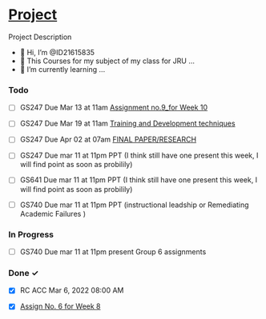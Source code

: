 # [Project](../README.md)

Project Description
- 👋 Hi, I’m @ID21615835
- 👀 This Courses for my subject of my class for JRU ...
- 🌱 I’m currently learning ...
<!-- <em>[TODO.md spec & Kanban Board](https://bit.ly/3fCwKfM)</em> -->

### Todo

- [ ] GS247 Due Mar 13 at 11am [Assignment no.9_for Week 10](https://jru.instructure.com/courses/34044/assignments/733568)  
- [ ] GS247 Due Mar 19 at 11am [Training and Development techniques](https://jru.instructure.com/courses/34044/discussion_topics/620031)  
- [ ] GS247 Due Apr 02 at 07am [FINAL PAPER/RESEARCH](https://jru.instructure.com/courses/34044/assignments/730954)
  
- [ ] GS247 Due mar 11 at 11pm PPT (I think still have one present this week, I will find point as soon as probilily)
- [ ] GS641 Due mar 11 at 11pm PPT (I think still have one present this week, I will find point as soon as probilily)
- [ ] GS740 Due mar 11 at 11pm  PPT (instructional leadship or Remediating Academic Failures )




### In Progress
- [ ] GS740 Due mar 11 at 11pm present Group 6 assignments


### Done ✓

- [x] RC ACC Mar 6, 2022 08:00 AM  
- [x] [Assign No. 6 for Week 8](https://jru.instructure.com/courses/34044/assignments/726985?return_to=https%3A%2F%2Fjru.instructure.com%2Fcalendar%23view_name%3Dmonth%26view_start%3D2022-02-21) 


